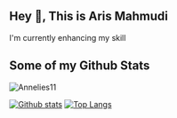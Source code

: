 ## Hey 👋, This is Aris Mahmudi

<p align='left'>I'm currently enhancing my skill</p>
<h2 text-align='center'> Some of my Github Stats </h2>

<p align=left> <img src=https://komarev.com/ghpvc/?username=Annelies11 alt=Annelies11 /> </p>

[![Github stats](https://github-readme-stats.vercel.app/api?username=Annelies11&show_icons=true&include_all_commits=true)](https://github.com/Annelies11/github-readme-stats)
[![Top Langs](https://github-readme-stats.vercel.app/api/top-langs/?username=Annelies11&layout=compact)](https://github.com/Annelies11/github-readme-stats)
